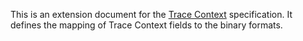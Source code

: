 This is an extension document for the [Trace
Context](https://w3c.github.io/trace-context/) specification. It defines the
mapping of Trace Context fields to the binary formats.